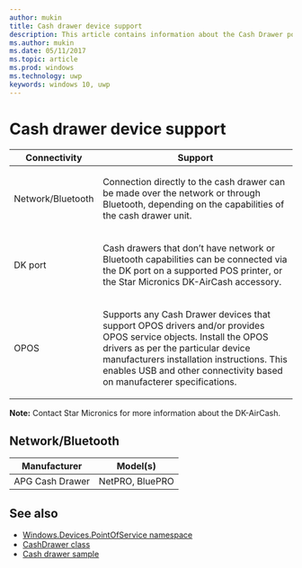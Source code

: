 ```yaml
---
author: mukin
title: Cash drawer device support
description: This article contains information about the Cash Drawer point of service family of devices
ms.author: mukin
ms.date: 05/11/2017
ms.topic: article
ms.prod: windows
ms.technology: uwp
keywords: windows 10, uwp
---
```


# Cash drawer device support

| Connectivity | Support |
| -------------|-------------|
| Network/Bluetooth | <p> Connection directly to the cash drawer can be made over the network or through Bluetooth, depending on the capabilities of the cash drawer unit. </p>|
| DK port | <p> Cash drawers that don’t have network or Bluetooth capabilities can be connected via the DK port on a supported POS printer, or the Star Micronics DK-AirCash accessory. </p>
| OPOS    | <p> Supports any Cash Drawer devices that support OPOS drivers and/or provides OPOS service objects. Install the OPOS drivers as per the particular device manufacturers installation instructions. This enables USB and other connectivity based on manufacterer specifications. </p> |

**Note:**  Contact Star Micronics for more information about the DK-AirCash.

## Network/Bluetooth
| Manufacturer |	Model(s) |
|--------------|-----------|
| APG Cash Drawer |	NetPRO, BluePRO |

## See also
+   [Windows.Devices.PointOfService namespace](https://docs.microsoft.com/en-us/uwp/api/windows.devices.pointofservice)
+   [CashDrawer class](https://docs.microsoft.com/en-us/uwp/api/windows.devices.pointofservice.cashdrawer)
+	[Cash drawer sample](https://github.com/Microsoft/Windows-universal-samples/tree/master/Samples/CashDrawer)
